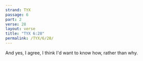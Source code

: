 ```yaml
---
strand: TYX
passage: 6
part: 2
verse: 28
layout: verse
title: "TYX 6:28"
permalink: /TYX/6/28/
---
```

And yes, I agree, I think I'd want to know how, rather than why.
